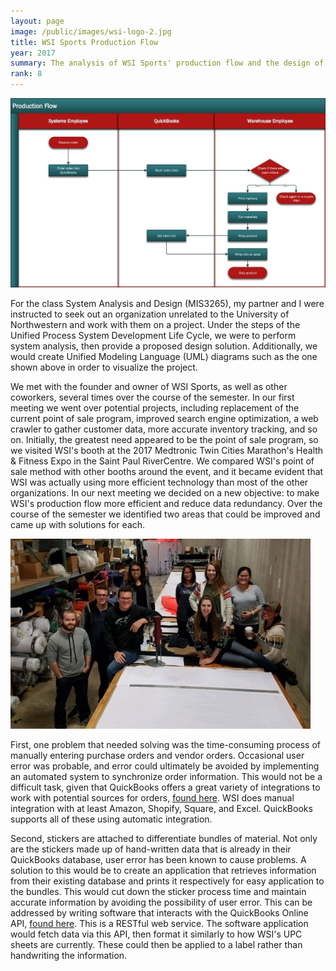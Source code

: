 ```yaml
---
layout: page
image: /public/images/wsi-logo-2.jpg
title: WSI Sports Production Flow
year: 2017
summary: The analysis of WSI Sports' production flow and the design of relevant improvements.
rank: 8
---
```


<img src="/public/images/wsi-diagram.jpg">

For the class System Analysis and Design (MIS3265), my partner and I were instructed to seek out an organization unrelated to the University of Northwestern and work with them on a project. Under the steps of the Unified Process System Development Life Cycle, we were to perform system analysis, then provide a proposed design solution. Additionally, we would create Unified Modeling Language (UML) diagrams such as the one shown above in order to visualize the project.

We met with the founder and owner of WSI Sports, as well as other coworkers, several times over the course of the semester. In our first meeting we went over potential projects, including replacement of the current point of sale program, improved search engine optimization, a web crawler to gather customer data, more accurate inventory tracking, and so on. Initially, the greatest need appeared to be the point of sale program, so we visited WSI's booth at the 2017 Medtronic Twin Cities Marathon's Health & Fitness Expo in the Saint Paul RiverCentre. We compared WSI's point of sale method with other booths around the event, and it became evident that WSI was actually using more efficient technology than most of the other organizations. In our next meeting we decided on a new objective: to make WSI's production flow more efficient and reduce data redundancy. Over the course of the semester we identified two areas that could be improved and came up with solutions for each.

<img src="/public/images/wsi-photo.jpg">

First, one problem that needed solving was the time-consuming process of manually entering purchase orders and vendor orders. Occasional user error was probable, and error could ultimately be avoided by implementing an automated system to synchronize order information. This would not be a difficult task, given that QuickBooks offers a great variety of integrations to work with potential sources for orders, [found here](https://quickbooks.intuit.com/app/apps/home/). WSI does manual integration with at least Amazon, Shopify, Square, and Excel. QuickBooks supports all of these using automatic integration.

Second, stickers are attached to differentiate bundles of material. Not only are the stickers made up of hand-written data that is already in their QuickBooks database, user error has been known to cause problems. A solution to this would be to create an application that retrieves information from their existing database and prints it respectively for easy application to the bundles. This would cut down the sticker process time and maintain accurate information by avoiding the possibility of user error. This can be addressed by writing software that interacts with the QuickBooks Online API, [found here](https://developer.intuit.com/). This is a RESTful web service. The software application would fetch data via this API, then format it similarly to how WSI's UPC sheets are currently. These could then be applied to a label rather than handwriting the information.
